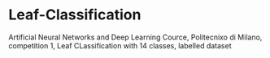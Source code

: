 # Leaf-Classification
Artificial Neural Networks and Deep Learning Cource, Politecnixo di Milano, competition 1, Leaf CLassification with 14 classes, labelled dataset
